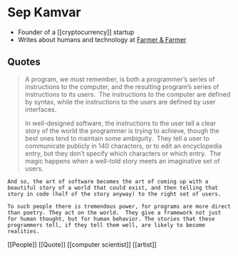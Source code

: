 # Sep Kamvar
- Founder of a [[cryptocurrency]] startup
- Writes about humans and technology at [Farmer & Farmer](http://farmerandfarmer.org)

## Quotes

> A program, we must remember, is both a programmer’s series of instructions to the computer, and the resulting program’s series of instructions to its users.  The instructions to the computer are defined by syntax, while the instructions to the users are defined by user interfaces. 
>
> In well-designed software, the instructions to the user tell a clear story of the world the programmer is trying to achieve, though the best ones tend to maintain some ambiguity.  They tell a user to communicate publicly in 140 characters, or to edit an encyclopedia entry, but they don’t specify which characters or which entry.  The magic happens when a well-told story meets an imaginative set of users.
> 
	And so, the art of software becomes the art of coming up with a beautiful story of a world that could exist, and then telling that story in code (half of the story anyway) to the right set of users.  
>
	To such people there is tremendous power, for programs are more direct than poetry. They act on the world.  They give a framework not just for human thought, but for human behavior. The stories that these programmers tell, if they tell them well, are likely to become realities.

[[People]] [[Quote]] [[computer scientist]] [[artist]]
